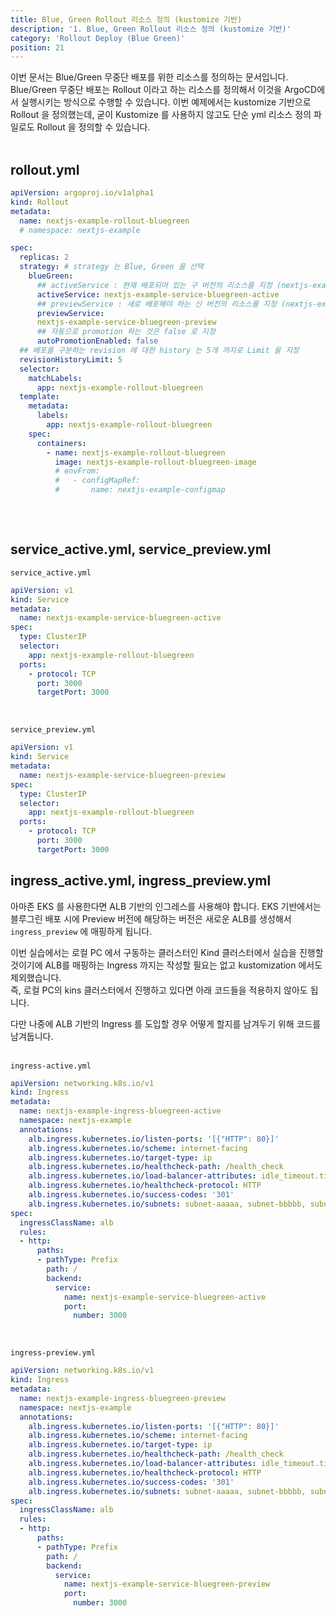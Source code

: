 ```yaml
---
title: Blue, Green Rollout 리소스 정의 (kustomize 기반)
description: '1. Blue, Green Rollout 리소스 정의 (kustomize 기반)'
category: 'Rollout Deploy (Blue Green)'
position: 21
---
```


이번 문서는 Blue/Green 무중단 배포를 위한 리소스를 정의하는 문서입니다. Blue/Green 무중단 배포는 Rollout 이라고 하는 리소스를 정의해서 이것을 ArgoCD에서 실행시키는 방식으로 수행할 수 있습니다. 이번 예제에서는 kustomize 기반으로 Rollout 을 정의했는데, 굳이 Kustomize 를 사용하지 않고도 단순 yml 리소스 정의 파일로도 Rollout 을 정의할 수 있습니다.<br>
<br>

## rollout.yml
```yaml
apiVersion: argoproj.io/v1alpha1
kind: Rollout
metadata:
  name: nextjs-example-rollout-bluegreen
  # namespace: nextjs-example

spec:
  replicas: 2
  strategy: # strategy 는 Blue, Green 을 선택
    blueGreen:
      ## activeService : 현재 배포되어 있는 구 버전의 리소스를 지정 (nextjs-example-service-bluegreen-active)
      activeService: nextjs-example-service-bluegreen-active
      ## previewService : 새로 배포해야 하는 신 버전의 리소스를 지정 (nextjs-example-service-bluegreen-preview)
      previewService: 
      nextjs-example-service-bluegreen-preview
      ## 자동으로 promotion 하는 것은 false 로 지정 
      autoPromotionEnabled: false
  ## 배포를 구분하는 revision 에 대한 history 는 5개 까지로 Limit 을 지정 
  revisionHistoryLimit: 5
  selector:
    matchLabels:
      app: nextjs-example-rollout-bluegreen
  template:
    metadata:
      labels:
        app: nextjs-example-rollout-bluegreen
    spec:
      containers:
        - name: nextjs-example-rollout-bluegreen
          image: nextjs-example-rollout-bluegreen-image
          # envFrom:
          #   - configMapRef:
          #       name: nextjs-example-configmap
     
```
<br>

## service\_active.yml, service\_preview.yml
`service_active.yml`
```yaml
apiVersion: v1
kind: Service
metadata:
  name: nextjs-example-service-bluegreen-active
spec:
  type: ClusterIP
  selector:
    app: nextjs-example-rollout-bluegreen
  ports:
    - protocol: TCP
      port: 3000
      targetPort: 3000
```
<br>

`service_preview.yml`
```yaml
apiVersion: v1
kind: Service
metadata:
  name: nextjs-example-service-bluegreen-preview
spec:
  type: ClusterIP
  selector:
    app: nextjs-example-rollout-bluegreen
  ports:
    - protocol: TCP
      port: 3000
      targetPort: 3000
```


## ingress\_active.yml, ingress\_preview.yml
아마존 EKS 를 사용한다면 ALB 기반의 인그레스를 사용해야 합니다. EKS 기반에서는 블루그린 배포 시에 Preview 버전에 해당하는 버전은 새로운 ALB를 생성해서 `ingress_preview` 에 매핑하게 됩니다.<br>

이번 실습에서는 로컬 PC 에서 구동하는 클러스터인 Kind 클러스터에서 실습을 진행할 것이기에 ALB를 매핑하는 Ingress 까지는 작성할 필요는 없고 kustomization 에서도 제외했습니다.
<br> 즉, 로컬 PC의 kins 클러스터에서 진행하고 있다면 아래 코드들을 적용하지 않아도 됩니다.<br>

다만 나중에 ALB 기반의 Ingress 를 도입할 경우 어떻게 할지를 남겨두기 위해 코드를 남겨둡니다. <br>
<br>

`ingress-active.yml`
```yaml
apiVersion: networking.k8s.io/v1
kind: Ingress
metadata:
  name: nextjs-example-ingress-bluegreen-active
  namespace: nextjs-example
  annotations:
    alb.ingress.kubernetes.io/listen-ports: '[{"HTTP": 80}]'
    alb.ingress.kubernetes.io/scheme: internet-facing
    alb.ingress.kubernetes.io/target-type: ip
    alb.ingress.kubernetes.io/healthcheck-path: /health_check
    alb.ingress.kubernetes.io/load-balancer-attributes: idle_timeout.timeout_seconds=600
    alb.ingress.kubernetes.io/healthcheck-protocol: HTTP
    alb.ingress.kubernetes.io/success-codes: '301'
    alb.ingress.kubernetes.io/subnets: subnet-aaaaa, subnet-bbbbb, subnet-ccccc
spec:
  ingressClassName: alb
  rules:
  - http:
      paths:
      - pathType: Prefix
        path: /
        backend:
          service:
            name: nextjs-example-service-bluegreen-active
            port:
              number: 3000
```
<br>

`ingress-preview.yml`
```yaml
apiVersion: networking.k8s.io/v1
kind: Ingress
metadata:
  name: nextjs-example-ingress-bluegreen-preview
  namespace: nextjs-example
  annotations:
    alb.ingress.kubernetes.io/listen-ports: '[{"HTTP": 80}]'
    alb.ingress.kubernetes.io/scheme: internet-facing
    alb.ingress.kubernetes.io/target-type: ip
    alb.ingress.kubernetes.io/healthcheck-path: /health_check
    alb.ingress.kubernetes.io/load-balancer-attributes: idle_timeout.timeout_seconds=600
    alb.ingress.kubernetes.io/healthcheck-protocol: HTTP
    alb.ingress.kubernetes.io/success-codes: '301'
    alb.ingress.kubernetes.io/subnets: subnet-aaaaa, subnet-bbbbb, subnet-ccccc
spec:
  ingressClassName: alb
  rules:
  - http:
      paths:
      - pathType: Prefix
        path: /
        backend:
          service:
            name: nextjs-example-service-bluegreen-preview
            port:
              number: 3000
```

